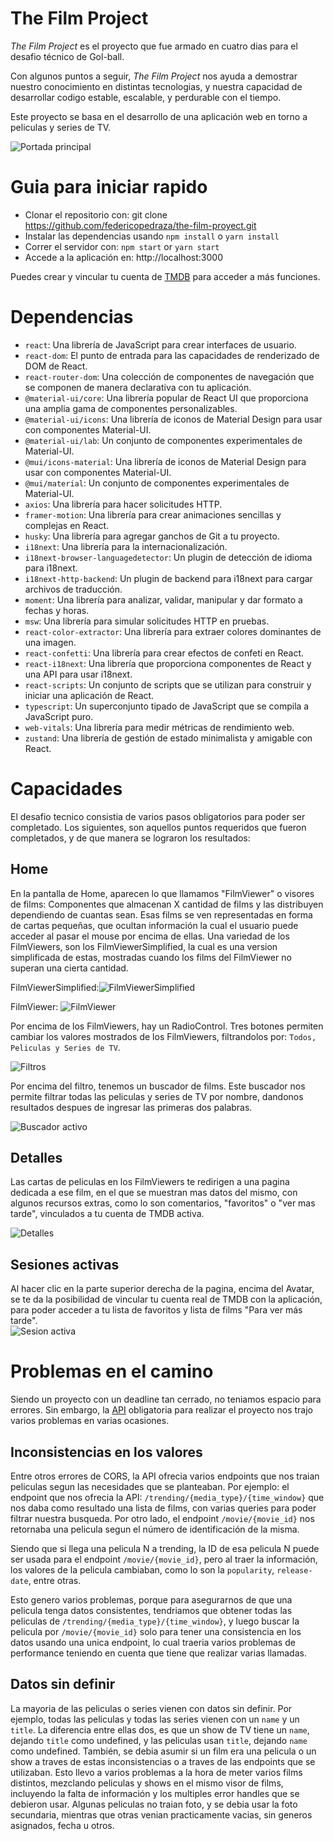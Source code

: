# The Film Project
*The Film Project* es el proyecto que fue armado en cuatro dias para el desafio técnico de Gol-ball.

Con algunos puntos a seguir, *The Film Project* nos ayuda a demostrar nuestro conocimiento en distintas tecnologias, y nuestra capacidad de desarrollar codigo estable, escalable, y perdurable con el tiempo.

Este proyecto se basa en el desarrollo de una aplicación web en torno a peliculas y series de TV.

![Portada principal](https://lh3.googleusercontent.com/vqfUmGJj6-XcYItOz0PyYnevV6yngKh5_rUlAnr3vibOBWiOcnLE4hp69kZh8pfdAz6GPvxWA6dG-XzxPyA81rhnkqO4KpWLqmGRV-lHiZCTrdYqp849kt6mjEqdHmflvUa58DPL1gOUlNHM7ImYeMgiYP1aSR_JNVv_o_Ey-Zn47tweyVCiOTlVF9gkumn2DCdkp6ItagacIXsAEka67wGczLZI5uNVguEXu-hmPFs9t_eOxGZNrJooF-JWm453RlJHs7NX75QnXhlngfvxpObn47eWQ7jZzOelAuBQn_l1X50aTHlPniNQWbhlp6uoVM6iK2BHz3CCwVgHs4LmGqJIg7wpx-_xg6DKEExnWJxg83krBIWYcTxFGiq-xe9WGCyx8mKxRQ0b_9wy5Qu_fF6hUXitLb-16JYXj_WpWLJ91z44JqgTuDuznMWryLf1yXUHz8PPzYJZaTkIOq5qIGvBHi3T56iit6F0_mMJWTPJuptQLR7RQdGODXMJRdRj_XgzFDIqyuGbvZ55k4awyE4ZPY0ju2f7NpgL459Gf4Dstspgf-QGtPgSam_H-EMLIL0Qie-FlRCqUJVo9fDIIg_MN-K4MqvgD5_yIaXKuqgXlsW80QyGI9f1VmX8_FwiHDU2KtpEegL3CjNiObFvPWdU4a9-f725FUoycUH2E7sYXaYF_0q4JhyNfuei1_adVxyJZoGNJl8SPA7QPenuNh06omhfDXaCSGwEVLhv3AkirvDuGBjpbQJ8cejKh_he9jIOLnYxZ8jhWB4KBZvUSqYks95GFf2_pzw_hkMXZJ-FCXF5o-zIskhhbLL4k9efvm1paT5ABLRCNetQn07cDpbptksRhxccAP60WZu1lWbTC-ZyUYJAKaO8f4qdOe3l0EqGLHrqen3tCZneHhShFTLtQUND362cAxbJ7F2s4IunjWEQCSb2HzjszxIqWIwrUVIqtSPPKyCGNRpN8bazO2iOq3nee-kSsifecDnVeyO8KlRBZXom5zqs=w1901-h966-no?authuser=0)

# Guia para iniciar rapido
 * Clonar el repositorio con: git clone https://github.com/federicopedraza/the-film-proyect.git
 * Instalar las dependencias usando `npm install` o `yarn install`
* Correr el servidor con: `npm start` or `yarn start`
* Accede a la aplicación en: http://localhost:3000

Puedes crear y vincular tu cuenta de [TMDB](https://www.themoviedb.org/) para acceder a más funciones.

# Dependencias
-   `react`: Una librería de JavaScript para crear interfaces de usuario.
-   `react-dom`: El punto de entrada para las capacidades de renderizado de DOM de React.
-   `react-router-dom`: Una colección de componentes de navegación que se componen de manera declarativa con tu aplicación.
-   `@material-ui/core`: Una librería popular de React UI que proporciona una amplia gama de componentes personalizables.
-   `@material-ui/icons`: Una librería de iconos de Material Design para usar con componentes Material-UI.
-   `@material-ui/lab`: Un conjunto de componentes experimentales de Material-UI.
-   `@mui/icons-material`: Una librería de iconos de Material Design para usar con componentes Material-UI.
-   `@mui/material`: Un conjunto de componentes experimentales de Material-UI.
-   `axios`: Una librería para hacer solicitudes HTTP.
-   `framer-motion`: Una librería para crear animaciones sencillas y complejas en React.
-   `husky`: Una librería para agregar ganchos de Git a tu proyecto.
-   `i18next`: Una librería para la internacionalización.
-   `i18next-browser-languagedetector`: Un plugin de detección de idioma para i18next.
-   `i18next-http-backend`: Un plugin de backend para i18next para cargar archivos de traducción.
-   `moment`: Una librería para analizar, validar, manipular y dar formato a fechas y horas.
-   `msw`: Una librería para simular solicitudes HTTP en pruebas.
-   `react-color-extractor`: Una librería para extraer colores dominantes de una imagen.
-   `react-confetti`: Una librería para crear efectos de confeti en React.
-   `react-i18next`: Una librería que proporciona componentes de React y una API para usar i18next.
-   `react-scripts`: Un conjunto de scripts que se utilizan para construir y iniciar una aplicación de React.
-   `typescript`: Un superconjunto tipado de JavaScript que se compila a JavaScript puro.
-   `web-vitals`: Una librería para medir métricas de rendimiento web.
-   `zustand`: Una librería de gestión de estado minimalista y amigable con React.

# Capacidades

El desafio tecnico consistia de varios pasos obligatorios para poder ser completado. Los siguientes, son aquellos puntos requeridos que fueron completados, y de que manera se lograron los resultados:

## Home
En la pantalla de Home, aparecen lo que llamamos "FilmViewer" o visores de films: Componentes que almacenan X cantidad de films y las distribuyen dependiendo de cuantas sean. Esas films se ven representadas en forma de cartas pequeñas, que ocultan información la cual el usuario puede acceder al pasar el mouse por encima de ellas. 
Una variedad de los FilmViewers, son los FilmViewerSimplified, la cual es una version simplificada de estas, mostradas cuando los films del FilmViewer no superan una cierta cantidad.

FilmViewerSimplified:![FilmViewerSimplified](https://lh3.googleusercontent.com/_0pVVGjGmKhVhteAb8HmO3hGvLxvJTpH8PzB1_UIK3wSuWIgulehEy6L-ivENzIFOn15PdYVuMIYgJhmzRZ2GyWD4EClk0KNfk00TNzUZI0epTuroJeRYMpQbFxnBcYcq2ThtHjxRFvKGCenF6TOcwCniPmxHz1bnXmSiKyrEqCY6A04YPdJyjtJpx9t0VAOSNZFIMcC4lxMMz3QhwUgbxbD-VHeSPT7CmjZpeELadX1V1zVkKL1QfKXucMCYicXIeCT0k58OgsdTAZ0pGZq7AME9clEqsHuQtrhpRNKd-2ymYJnQ-VPE9YUtjz9bwQWRsIM-8CTS4GtWSR4XAT5IJQeS6oAMUg7ICynWMzYmyb_8bTWziNK8aLOuHB0scI3w-SdIEOBdsOTSYl_QEwq_r41-ZV_UPuyzDpXpgFe2G5Y10qOceFpKMFPM1LlOIbVFGUPzzutpFqBhkkB5_dVYTtYrls7d5WyOPh3Eu80zSwbW2S8PYGSwv17_uIYV3bxAydWqGq7Hwl9tqBgrfPkZMI-h6BF8DgdSIwkBv-8nNqjHB7Ua7pdRpmiVgTE253_YP5MB4OD8lXBvzUUD5rjoeyHC8G-H90PfQLWxJbDMufXg1GOQJz1aRLkSGzEUU4Q1vphzDvEl177DLal2qu6zTBZohpG8cgEd-WSKsjDwLVnY0o7uGQsf8JLHotXAFenM6ig32q2sonagwUU_OZw5RDEenOFJQDyTiAA6Xx_LlviZFSngSVRsCgSwEhENCGPSnJ839AkaqzIPXcIPCRiUTaEbHGqpihfEUZWVw8QTMTJ2kc9-e881f4s7keuOc-0bgD52Q081AXEJlk5_pj4wFzXwTHjhoCWqs-IniweKw0cC9rd63oi4oEDxw-nyStTTkuD2kFcjduXVFqXSQFWXfjoIm9Itql_Eu-79X_O6MFVtabflnC97jFtU7CctFxZwLTvYho4CU3eJcqr0ZaEJo7uOQHRMZAA4O2c1iB4zhshyOlvGw-yL3yH=w1606-h353-no?authuser=0)

FilmViewer:
![FilmViewer](https://lh3.googleusercontent.com/OFLzoz0SowcPfePcHlRrtak6k3ctMszudmO6SkAZ-1UvZtVfECJR00BSgaYdAd853YSScwTO_-XXrX0Kc-WHkpsWngoyWE0KaNMmMje6N6wYVKFLp7OcFsm-JlwIpZ8vMA6Rtzfay0eSBd84fKyp9HtY6EWVA-AnPm5EN9hJqjuVUMtgDdScr-txd8GxYYweVo67uJW4PTvgLTeBv_BurRWpsjxAu3u-BDMEsBPWw9VnwMKdB2PPkWwhhXAGVpHoaFb9OFTr0962Wd1w6u-KPv0AIJBp4ajqRPqUDqygVDzCX-bluqT8Pl0CVSLuULUZ9ozNEQ6hNKQiyIf_xrxc6tLdSa_m2mHQGjc4lqI7qPDKy74-PSSRtw6E_8KxWawtm_H1I1IPWlzjOZ3DQ8_7duVqkOkeGDUF8YBB6lcfuwYIVYa4iQ-bMHpQyAhFwa14tdaGjAWHPtcnef9dYDt1N0aybAy81zsp6BBqtbI2D3_vIMu-o78grtSjlV6y1OUsNQeoJP8-BoWmFIpF2P5cVIX0XoKeX8gRO85IuOVCvhHMK6E8rMFapb2orONLjXToqfscrlsJl7_Kl3XWS7vv8rG3YZwx8bA3JeHRTfwsxnOjE0KHx5fe4CWKKEu9dTKHBlDwmaiQTTnfLJqrv65_C6ORD6IeGG3m4ar8NmTAf8pE_HrkbB2w2FMl06kUqAxL7C2aj9i-3O64TRlCx5_Yg1reyYvi6T0AfSDLN29uxFVMRdpxaUgSmAOy8pLEFG9zMVrKOi1hJmRMx1eh5qVXMw22n5k21dIqv3oZQMPzSYmYk5y9lpfZIjHDTTE7pXujBDG2RuhM5uPnReYFaGekIh4eKLYv2ejyLo-wpR-F1lI1aiRzNghU71A03e_k_I8pn3XMS10JKWR6boq7LCYi2su7Vh5t9WjXGskBn0PECBZiXjG6dYWauHFIvaxnSks_MexzsEWUjP68WveYfHsf1hjBKGoBv2ZKCPiS2Eby1KmNcOn4nZVbZbMS=w1193-h207-no?authuser=0)

Por encima de los FilmViewers, hay un RadioControl. Tres botones permiten cambiar los valores mostrados de los FilmViewers, filtrandolos por: `Todos, Peliculas y Series de TV`.

![Filtros](https://lh3.googleusercontent.com/5nOzbgm2GYN6k9ka6I1Ld9krkg5vLA8eImL-qNhOTNy5z1I4EcQSvGgY_ewd4SipuU73aw7wqb8RaSZ8MrP3wsn48_mO2YDV9sdQIg11Slrbere2zrQ_64O2mU2_mddL9qznvlZ7rcgKOedqptFhVxsgBsltCgoDsXRTC1a-rIg3_eD1RX-p3e9mLavNNGzuSq5X9AV3-W7Mp2w_AbW5OxxACdFCf99gJuettazCwAmtlhN53KDUADrzzf37Lqons4wqt_Nb2h6butYsybd7YDU6YJsabi8nIS15WB_idSthbMMeU5UX3cmCOkKNgjBvzhTQvwNRrnanoIHmycxhtCt1Q1PX1mPzzmlTY67jNJSCBPKIV8KIK5wwirum7b2s-BxsZwlEt_Q2o-vRNo3EBuFa4uR9qkYfwr55h8woCX0PLqy2xtwj6nnO9ldT1HOwxO0BDg9Zj2ZnzV4ql4EydjIrygu4AjcOxBoI60r8LfT_PrRhqU4Nd4_kaMcDbbSRCa4F4nFTdi3IeA11JIj--WO909vGIT2Q0jtPxcEaebGMt_qfJNak3QtO0EurQpm8azpB2fKTgAYutVCrXwOz1rhkGk9YuVl9LkJ103Dsvy25pmovTKMT7pb2IUQoPnVLiqQRT5sQYnEHJMBGDb9HZyOdH-gty5xPlQOA0QotRIVZIGkLCbFRKTLfvd5_JGk7xNJ_11TZhP6hIwxpqxWNSDopOFPvnV2snN3eofBjVlJdkL4SAuQZwS8B9w386aT9iPQ5TqPNAOIZkN1uH0Us2bGVTk11TE1z_dbRjNiuKhQxEb_7YzXMZIZOKG4gXYaYzYM1MAE4t9mqMRLS2Je7iRqDajvgXYHumUUN8MrAOIR20pJz7KcZJZOus9P5WggPbNK1vHOmAsXK56Qf9pkJY9CVIDXDpqf9nUrunESmUETo_VmbPAT2NwL0QASiab2WW8qr_rFC-ocxdg42p3iIfZOuNhA0qvW067TrPUXdrsg_jgsV1mNtP4zL=w307-h44-no?authuser=0)

Por encima del filtro, tenemos un buscador de films. Este buscador nos permite filtrar todas las peliculas y series de TV por nombre, dandonos resultados despues de ingresar las primeras dos palabras.

![Buscador activo](https://lh3.googleusercontent.com/aL7pVreLnB6e3ELHuJAvdWoPdPWQ3PncNTPcVpVHMhy46DsGoDqkkW6zMIHq-CUtf38SN-ZbdVI5aN0Eqmh0groMpcuZ9vg2K9lJBinIG-cfsCvGFYMqpY3BissXkMgKrUKcDga90Z2YUOtqi1oTMd5y8mqGUoUkS_XZPiZdSdCfxMAxfYbxbR4H0JfIWGxwPh8tYrzykljpIGw8B423Lp2EG-0M8Yj0bIyOTjmI5R5Me3G6VD7-2TOqHEOsjv-DJ4nldQp0BQPspGBPFwV1ZhAU-5vpRpAWtqEQabxx2oeqcHSniW8Klp20JTFrA4ElRoNvbRWzHwarPBQXr3mN2Yw_GT_u-w_AiyboEWepPN0mPfs5A6WM6HNZeUbqrcohzPLyrCSX78eqOEcAfFnC--RZAAypmHOYtiJpPiQuCQApBH3meARENTTEGZw8BKjuwCb9W1rrDUpyYX7QwAILmkutajhSp6wtXWhQzVxI0rcV-HQ_ZS-s7_wzxetp_Xy6thXqu2NXTkZdPxQ3IUSk1B9IuHFDgzGETd2rJhRXoigBPINSw_3Q4NKIJrK_1vg0BCuRkkPUDIy8zKMvCzttph38Ah6KmqfGRGnsE8NwQqsTMDenVi6yDQ-fxI7X6ldikV2rI3n6L0xKoC01WcWczJwVhaicqhOH3PFxbIAuf3A0gxqMHf33XZEQmUCkiGU_o1Z5f6nBcj0ptmmU7YHKqzS-SBdWJChIyu2SmZEAtNJFChItlT_4UTBwjgPgYFi-El2UV_QwnZInGeClO_bXQtFAJbuchcOLM1sFFIR9HHdnnRruXgswoYUuQW70oPwjQnVsQy-rebD2j9nhp7rHGkspQHE20_jhPvIGlEKBGWnWbnT9LH5rRNkBPKOBxyepYzU8oks02SDNmbw1kghpEY0Zd9LwlMZLiPlvzK6FcL9N-xk2GLDM7aEs_SOHouyJOg2wFcCwoaO09hvC6XsZ0OYmeUruLRbJQ2zWOVr-i60waYSt0NF13jgT=w1899-h692-no?authuser=0)

## Detalles
Las cartas de peliculas en los FilmViewers te redirigen a una pagina dedicada a ese film, en el que se muestran mas datos del mismo, con algunos recursos extras, como lo son comentarios, "favoritos" o "ver mas tarde", vinculados a tu cuenta de TMDB activa.

![Detalles](https://lh3.googleusercontent.com/t5FaSiqF613P1V6C_A2wMb7UDHg747Z0PDsHUUtO2jPuhtaUF8e9baB3RFdKV3J6WOSFU01nZqKoOfqilDFgWybE0_eRlfRmd5i7x3A27IbdJoEv71F8EON0SmjI6x2CP7l1Kh92nCzSW_ax7IqZVV3kocDBr9wWTz8OtnINVSCmL7aGuBJpz3AGT72yMGA2p8LuNoq-S903hZbxziYfW5O6wG07cm3KmRlNcbJ1tVzIDDW8lNDQWHlkcs5r21IBdWgdwvGXWC3YpvWNXiDME-YAzXT42Qko3-mS6ofw6gibWuAIHkraYVwMMcd1kFZIHTtxBJvWshC3H8kLHjIfZ0TL4Nhum8hDP6MLPll-te93KUTziieD-c80bI-9z6185jemc-cnDxOsOmFkQJZN-tINwDE3PQ7kWeZIwPFvJ81o0lJJKs5gr5AzS20YwOmwTB1gO7C-rO_v5ztrFzN2-sCrjaF3YWj5MIaNhc42buYIVzWGYtdifrCNDo16xBGpPGKdu63Bz5HW0dNiN_iqcNmo96VQ8eW1p2Px855VYqSk76RBvigWE1ExFTXBzY8pHoOKKKf3LBO3oOnltnCUmxu2mg_HhrdvbHS75FmLXNIvbw0wcKW61EPYPxTg-8jZGJczqa8N4VwSLKkw563EX5OTQznYs-8YtqGBu33h4oeSVMRneMXiMDgQu6wULpd8jBb4LoJnCRUJL12bZ1aDOpSy6XlB9HnC1TZyhCSSPE3mLORErbNjTigFNXhlX2OHmVupXLdIVeL7VlDiLNgQ4W7dDl-8rq4EoAmPZ38UlAAZ4KaHXQSeKuTFpTGC6E2R_TYJ49M87itidwPHPzixdwg30P-dIKNWU0EjQrKNPpCNSyftwt7jxSO8mbMvm80suSNaNSTib0QAhjudYjTnrDl-VA2vPqVN18mzJl3s2_wvm0w8Ve3gUNLYQI0mDzmMAE5lvjccJ7JYImmxKeARmHgm6sKlTZpoWIGXUH0-lYEEBVmaHvuoisuv=w398-h199-no?authuser=0)

## Sesiones activas

Al hacer clic en la parte superior derecha de la pagina, encima del Avatar, se te da la posibilidad de vincular tu cuenta real de TMDB con la aplicación, para poder acceder a tu lista de favoritos y lista de films "Para ver más tarde".   
![Sesion activa](https://lh3.googleusercontent.com/fmYwWcUEvuEwDG0ISFypfSXdg9k5xWUdn8Sm_SjCURstlnqnLTWlDiSPds8AN9JrMaoeA9ZQBA6IJoxKTTSZS_MqSPJoNVer2h_6tzDjcPeh2fHDAH9AImzVHont3Nc6Y3csMAn-HM2cpgOUGWzFe65OZlh5ufA3aJkbUNUVVy3OxYWJLY9abWM-ib_hAD6zxWH-KjY7QH_rSTsXNJEv-DPh2H4JHGb8EJLRD_ETv1iVVBsYP6I-RzewHzus5-e9pN4jeezWV_MEWOLEE_5UpAE60EnHHKkNtqh9iAOqrwzgo0tmudVEavl_Bb8v9C4_lNU7qRBFK0DEbwgwi0BG5Sy7r389S-SjDcecNzK4aBr6MpWIZU25DDeXGV8wf-k0Y9Pp1jsJ98UetM6u0StIfnK6_a1sWK0kErTTiNa5QIVVU5KSbZVpSmyO31sjYZDq8ovAGrmif1Kz3VJTxaSEkrkpGmNXwWwx7t48iqaIJIGcz9jvCB36Y5QaoWizUILAxXGvnIBYBdr6YV8HZExL1vEqVf5oPhOTPB2gpUVOC8HOHo4xiMoLBGdaI5FWhv8LV4dNz1R59HPhPkHe4-N0iH9TCS3txwfB-795zc6Q2Gt8M7A1n0CHxLqAYhnSVdZzVRReq_aFwNEQKfF7rsXS-Nx9LlNipcLmfaGe2s_17LKduw0yOxNmTVK6sc4p0Vgm5q4fY-jo28GcCxSBfxDLbxh_g8Hv0ciB8Vcn2iWmLmjO7eADsKFZKwk5nJ1u7oKNbmJb32nFV2_-GfzwGUrFED4Ea2PKBKegftC6q1URs3geENrIyZpiQnqPwQTv2KOMpUSjEx-Ttg6btpDX0tXEPHsXTugdyDnnSm0QeIzm1wawH5P3Z0uJ9XAMy_SY0L4MRv4m1YjZIezt4iXBHJnrWesxSbB5Yya7REMnjOxqsRbW8DVYLLMioHMCvB-OB6NZ-k1ZHY6AlGvYBHD9eXmVCyiyZfk3PN_WR6dIiyNJ-g04c27_vP1jf3YD=w328-h204-no?authuser=0)

# Problemas en el camino

Siendo un proyecto con un deadline tan cerrado, no teniamos espacio para errores. Sin embargo, la [API](https://developers.themoviedb.org/3/) obligatoria para realizar el proyecto nos trajo varios problemas en varias ocasiones.

## Inconsistencias en los valores

Entre otros errores de CORS, la API ofrecia varios endpoints que nos traian peliculas segun las necesidades que se planteaban. Por ejemplo: el endpoint que nos ofrecia la API: `/trending/{media_type}/{time_window}` que nos daba como resultado una lista de films, con varias queries para poder filtrar nuestra busqueda.
Por otro lado, el endpoint `/movie/{movie_id}` nos retornaba una pelicula segun el número de identificación de la misma. 

Siendo que si llega una pelicula N a trending, la ID de esa pelicula N puede ser usada para el endpoint `/movie/{movie_id}`, pero al traer la información, los valores de la pelicula cambiaban, como lo son la `popularity`, `release-date`, entre otras.

Esto genero varios problemas, porque para asegurarnos de que una pelicula tenga datos consistentes, tendriamos que obtener todas las peliculas de `/trending/{media_type}/{time_window}`, y luego buscar la pelicula por `/movie/{movie_id}` solo para tener una consistencia en los datos usando una unica endpoint, lo cual traeria varios problemas de performance teniendo en cuenta que tiene que realizar varias llamadas.

## Datos sin definir

La mayoria de las peliculas o series vienen con datos sin definir. Por ejemplo, todas las peliculas y todas las series vienen con un `name` y un `title`. La diferencia entre ellas dos, es que un show de TV tiene un `name`, dejando `title` como undefined, y las peliculas usan `title`, dejando `name` como undefined.
También, se debia asumir si un film era una pelicula o un show a traves de estas inconsistencias o a traves de las endpoints que se utilizaban. 
Esto llevo a varios problemas a la hora de meter varios films distintos, mezclando peliculas y shows en el mismo visor de films, incluyendo la falta de información y los multiples error handles que se debieron usar. Algunas peliculas no traian foto, y se debia usar la foto secundaria, mientras que otras venian practicamente vacias, sin generos asignados, fecha u otros.
